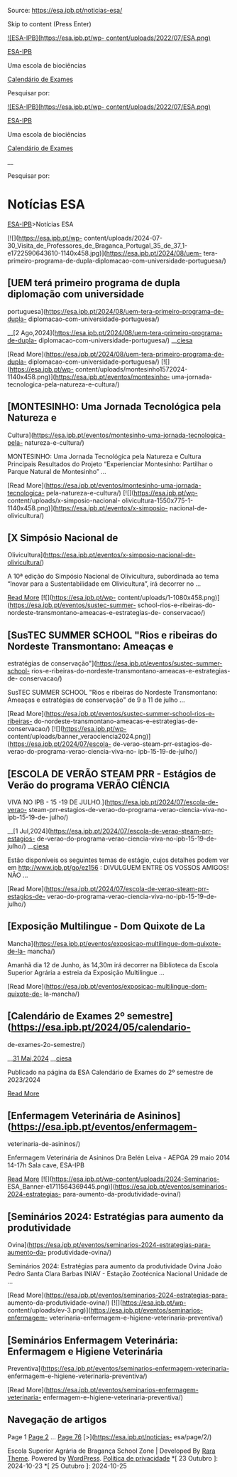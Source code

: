 Source: https://esa.ipb.pt/noticias-esa/

Skip to content (Press Enter)

[![ESA-IPB](https://esa.ipb.pt/wp-
content/uploads/2022/07/ESA.png)](https://esa.ipb.pt/)

[ESA-IPB](https://esa.ipb.pt/)

Uma escola de biociências

[Calendário de Exames](https://esa.ipb.pt/horarios/)

Pesquisar por:

  

  

  

  

  

[![ESA-IPB](https://esa.ipb.pt/wp-
content/uploads/2022/07/ESA.png)](https://esa.ipb.pt/)

[ESA-IPB](https://esa.ipb.pt/)

Uma escola de biociências

[Calendário de Exames](https://esa.ipb.pt/horarios/)

  

__

Pesquisar por:

# Notícias ESA

[ESA-IPB](https://esa.ipb.pt)>Notícias ESA

[![](https://esa.ipb.pt/wp-
content/uploads/2024-07-30_Visita_de_Professores_de_Braganca_Portugal_35_de_37_1-e1722590643610-1140x458.jpg)](https://esa.ipb.pt/2024/08/uem-
tera-primeiro-programa-de-dupla-diplomacao-com-universidade-portuguesa/)

## [UEM terá primeiro programa de dupla diplomação com universidade
portuguesa](https://esa.ipb.pt/2024/08/uem-tera-primeiro-programa-de-dupla-
diplomacao-com-universidade-portuguesa/)

__[2 Ago,2024](https://esa.ipb.pt/2024/08/uem-tera-primeiro-programa-de-dupla-
diplomacao-com-universidade-portuguesa/)
__[ciesa](https://esa.ipb.pt/author/ciesa/)

[Read More](https://esa.ipb.pt/2024/08/uem-tera-primeiro-programa-de-dupla-
diplomacao-com-universidade-portuguesa/) [![](https://esa.ipb.pt/wp-
content/uploads/montesinho1572024-1140x458.png)](https://esa.ipb.pt/eventos/montesinho-
uma-jornada-tecnologica-pela-natureza-e-cultura/)

## [MONTESINHO: Uma Jornada Tecnológica pela Natureza e
Cultura](https://esa.ipb.pt/eventos/montesinho-uma-jornada-tecnologica-pela-
natureza-e-cultura/)

MONTESINHO: Uma Jornada Tecnológica pela Natureza e Cultura Principais
Resultados do Projeto “Experienciar Montesinho: Partilhar o Parque Natural de
Montesinho” …

[Read More](https://esa.ipb.pt/eventos/montesinho-uma-jornada-tecnologica-
pela-natureza-e-cultura/) [![](https://esa.ipb.pt/wp-
content/uploads/x-simposio-nacional-
olivicultura-1550x775-1-1140x458.png)](https://esa.ipb.pt/eventos/x-simposio-
nacional-de-olivicultura/)

## [X Simpósio Nacional de
Olivicultura](https://esa.ipb.pt/eventos/x-simposio-nacional-de-olivicultura/)

A 10ª edição do Simpósio Nacional de Olivicultura, subordinada ao tema “Inovar
para a Sustentabilidade em Olivicultura”, irá decorrer no …

[Read More](https://esa.ipb.pt/eventos/x-simposio-nacional-de-olivicultura/)
[![](https://esa.ipb.pt/wp-
content/uploads/1-1080x458.png)](https://esa.ipb.pt/eventos/sustec-summer-
school-rios-e-ribeiras-do-nordeste-transmontano-ameacas-e-estrategias-de-
conservacao/)

## [SusTEC SUMMER SCHOOL "Rios e ribeiras do Nordeste Transmontano: Ameaças e
estratégias de conservação"](https://esa.ipb.pt/eventos/sustec-summer-school-
rios-e-ribeiras-do-nordeste-transmontano-ameacas-e-estrategias-de-
conservacao/)

SusTEC SUMMER SCHOOL "Rios e ribeiras do Nordeste Transmontano: Ameaças e
estratégias de conservação" de 9 a 11 de julho …

[Read More](https://esa.ipb.pt/eventos/sustec-summer-school-rios-e-ribeiras-
do-nordeste-transmontano-ameacas-e-estrategias-de-conservacao/)
[![](https://esa.ipb.pt/wp-
content/uploads/banner_veraociencia2024.png)](https://esa.ipb.pt/2024/07/escola-
de-verao-steam-prr-estagios-de-verao-do-programa-verao-ciencia-viva-no-
ipb-15-19-de-julho/)

## [ESCOLA DE VERÃO STEAM PRR - Estágios de Verão do programa VERÃO CIÊNCIA
VIVA NO IPB - 15 -19 DE JULHO.](https://esa.ipb.pt/2024/07/escola-de-verao-
steam-prr-estagios-de-verao-do-programa-verao-ciencia-viva-no-ipb-15-19-de-
julho/)

__[1 Jul,2024](https://esa.ipb.pt/2024/07/escola-de-verao-steam-prr-estagios-
de-verao-do-programa-verao-ciencia-viva-no-ipb-15-19-de-julho/)
__[ciesa](https://esa.ipb.pt/author/ciesa/)

Estão disponíveis os seguintes temas de estágio, cujos detalhes podem ver em
http://www.ipb.pt/go/ez156 : DIVULGUEM ENTRE OS VOSSOS AMIGOS! NÃO …

[Read More](https://esa.ipb.pt/2024/07/escola-de-verao-steam-prr-estagios-de-
verao-do-programa-verao-ciencia-viva-no-ipb-15-19-de-julho/)

## [Exposição Multilingue - Dom Quixote de La
Mancha](https://esa.ipb.pt/eventos/exposicao-multilingue-dom-quixote-de-la-
mancha/)

Amanhã dia 12 de Junho, às 14,30m irá decorrer na Biblioteca da Escola
Superior Agrária a estreia da Exposição Multilingue …

[Read More](https://esa.ipb.pt/eventos/exposicao-multilingue-dom-quixote-de-
la-mancha/)

## [Calendário de Exames 2º semestre](https://esa.ipb.pt/2024/05/calendario-
de-exames-2o-semestre/)

__[31 Mai,2024](https://esa.ipb.pt/2024/05/calendario-de-exames-2o-semestre/)
__[ciesa](https://esa.ipb.pt/author/ciesa/)

Publicado na página da ESA Calendário de Exames do 2º semestre de 2023/2024

[Read More](https://esa.ipb.pt/2024/05/calendario-de-exames-2o-semestre/)

## [Enfermagem Veterinária de Asininos](https://esa.ipb.pt/eventos/enfermagem-
veterinaria-de-asininos/)

Enfermagem Veterinária de Asininos Dra Belén Leiva - AEPGA 29 maio 2014 14-17h
Sala cave, ESA-IPB

[Read More](https://esa.ipb.pt/eventos/enfermagem-veterinaria-de-asininos/)
[![](https://esa.ipb.pt/wp-content/uploads/2024-Seminarios-
ESA_Banner-e1711564369445.png)](https://esa.ipb.pt/eventos/seminarios-2024-estrategias-
para-aumento-da-produtividade-ovina/)

## [Seminários 2024: Estratégias para aumento da produtividade
Ovina](https://esa.ipb.pt/eventos/seminarios-2024-estrategias-para-aumento-da-
produtividade-ovina/)

Seminários 2024: Estratégias para aumento da produtividade Ovina João Pedro
Santa Clara Barbas INIAV - Estação Zootécnica Nacional Unidade de …

[Read More](https://esa.ipb.pt/eventos/seminarios-2024-estrategias-para-
aumento-da-produtividade-ovina/) [![](https://esa.ipb.pt/wp-
content/uploads/ev-3.png)](https://esa.ipb.pt/eventos/seminarios-enfermagem-
veterinaria-enfermagem-e-higiene-veterinaria-preventiva/)

## [Seminários Enfermagem Veterinária: Enfermagem e Higiene Veterinária
Preventiva](https://esa.ipb.pt/eventos/seminarios-enfermagem-veterinaria-
enfermagem-e-higiene-veterinaria-preventiva/)

[Read More](https://esa.ipb.pt/eventos/seminarios-enfermagem-veterinaria-
enfermagem-e-higiene-veterinaria-preventiva/)

## Navegação de artigos

Page 1 [Page 2](https://esa.ipb.pt/noticias-esa/page/2/) … [Page
76](https://esa.ipb.pt/noticias-esa/page/76/) [>](https://esa.ipb.pt/noticias-
esa/page/2/)

  

Escola Superior Agrária de Bragança  School Zone | Developed By [Rara Theme](https://rarathemes.com/). Powered by [WordPress](https://wordpress.org/).  [Política de privacidade](https://esa.ipb.pt/politica-de-privacidade/)
  *[ 23 Outubro ]: 2024-10-23
  *[ 25 Outubro ]: 2024-10-25